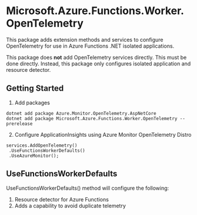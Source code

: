 # Microsoft.Azure.Functions.Worker.OpenTelemetry

This package adds extension methods and services to configure OpenTelemetry for use in Azure Functions .NET isolated applications.

This package does **not** add OpenTelemetry services directly. This must be done directly. Instead, this package only configures isolated application and resource detector.

## Getting Started

1. Add packages

``` CSharp
dotnet add package Azure.Monitor.OpenTelemetry.AspNetCore
dotnet add package Microsoft.Azure.Functions.Worker.OpenTelemetry --prerelease
```

2. Configure ApplicationInsights using Azure Monitor OpenTelemetry Distro

``` CSharp
services.AddOpenTelemetry()
 .UseFunctionsWorkerDefaults()
 .UseAzureMonitor();
```

## UseFunctionsWorkerDefaults

UseFunctionsWorkerDefaults() method will configure the following:
1. Resource detector for Azure Functions
2. Adds a capability to avoid duplicate telemetry



